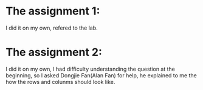 # The assignment 1:
I did it on my own, refered to the lab. 


# The assignment 2:
I did it on my own, I had difficulty understanding the question at the beginning, so I asked Dongjie Fan(Alan Fan) for help, he explained to me the how the 
rows and colunms should look like.
